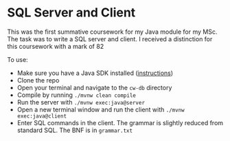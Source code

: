 # SQL Server and Client

This was the first summative coursework for my Java module for my MSc. The task was to write a SQL server and client. I received a distinction for this coursework with a mark of 82

To use:
* Make sure you have a Java SDK installed ([instructions](https://www.golinuxcloud.com/install-java-linux-windows-mac/))
* Clone the repo
* Open your terminal and navigate to the `cw-db` directory
* Compile by running `./mvnw clean compile`
* Run the server with `./mvnw exec:java@server`
* Open a new terminal window and run the client with `./mvnw exec:java@client`
* Enter SQL commands in the client. The grammar is slightly reduced from standard SQL. The BNF is in `grammar.txt`
